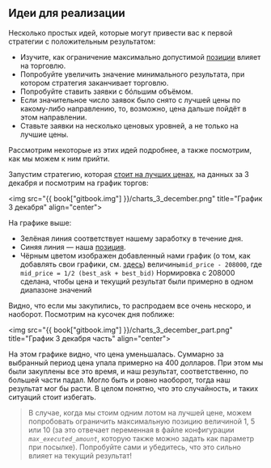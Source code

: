## Идеи для реализации

Несколько простых идей, которые могут привести вас к первой стратегии с положительным результатом:

- Изучите, как ограничение максимально допустимой [позиции](/terms.md#position) влияет на торговлю.
- Попробуйте увеличить значение минимального результата, при котором стратегия заканчивает торговлю.
- Попробуйте ставить заявки с б&oacute;льшим объёмом.
- Если значительное число заявок было снято с лучшей цены по какому-либо направлению, то, возможно, цена дальше пойдёт в этом направлении.
- Ставьте заявки на несколько ценовых уровней, а не только на лучшие цены.

Рассмотрим некоторые из этих идей подробнее, а также посмотрим, как мы можем к ним прийти.

<!-- TODO(asalikhov): rewrite this with new security -->
Запустим стратегию, которая [стоит на лучших ценах](examples.md#stay_on_best_price), на данных за 3 декабря и посмотрим на график торгов:

<img src="{{ book["gitbook.img"] }}/charts_3_december.png" title="График 3 декабря" align="center">

На графике выше:

- Зелёная линия соответствует нашему заработку в течение дня.
- Синяя линия — наша [позиция](/terms.md#position).
- Чёрным цветом изображен добавленный нами график (о том, как добавлять свои графики, см. [здесь](/interface/analysis/charts.md)) величины`mid_price - 208000`, где `mid_price = 1/2 (best_ask + best_bid)`
  Нормировка с 208000 сделана, чтобы цена и текущий результат были примерно в одном диапазоне значений

Видно, что если мы закупились, то распродаем все очень нескоро, и наоборот.
Посмотрим на кусочек дня поближе:

<img src="{{ book["gitbook.img"] }}/charts_3_december_part.png" title="График 3 декабря часть" align="center">

На этом графике видно, что цена уменьшалась.
Суммарно за выбранный период цена упала примерно на 400 долларов.
При этом мы были закуплены все это время, и наш результат, соответственно, по большей части падал.
Могло быть и ровно наоборот, тогда наш результат мог бы расти.
В целом понятно, что это случайность, и таких ситуаций стоит избегать.

> В случае, когда мы стоим одним лотом на лучшей цене, можем попробовать ограничить максимальную позицию величиной 1, 5 или 10 (за это отвечает переменная в файле конфигурации *`max_executed_amount`*, которую также можно задать как параметр при посылке).
> Попробуйте сами и убедитесь, что это сильно влияет на текущий результат!
